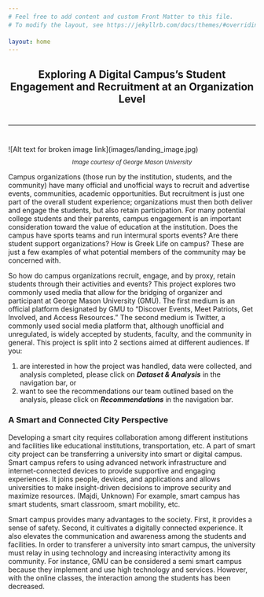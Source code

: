 ```yaml
---
# Feel free to add content and custom Front Matter to this file.
# To modify the layout, see https://jekyllrb.com/docs/themes/#overriding-theme-defaults

layout: home
---
```


<h2 style="font-weight: bold; text-align: center;">Exploring A Digital Campus’s Student Engagement and Recruitment at an Organization Level</h2>
<hr style="margin: 40px 0 40px 0;"/>
![Alt text for broken image link](images/landing_image.jpg)
<p style="text-align: center; font-size: smaller;"><em>Image courtesy of George Mason University</em></p>
<p>Campus organizations (those run by the institution, students, and the community) have many official and unofficial ways to recruit and advertise events, communities, academic opportunities. But recruitment is just one part of the overall student experience; organizations must then both deliver and engage the students, but also retain participation. For many potential college students and their parents, campus engagement is an important consideration toward the value of education at the institution. Does the campus have sports teams and run intermural sports events? Are there student support organizations? How is Greek Life on campus? These are just a few examples of what potential members of the community may be concerned with.</p>
<p>So how do campus organizations recruit, engage, and by proxy, retain students through their activities and events? This project explores two commonly used media that allow for the bridging of organizer and participant at George Mason University (GMU). The first medium is an official platform designated by GMU to “Discover Events, Meet Patriots, Get Involved, and Access Resources.” The second medium is Twitter, a commonly used social media platform that, although unofficial and unregulated, is widely accepted by students, faculty, and the community in general.
This project is split into 2 sections aimed at different audiences. If you:
<ol>
<li>are interested in how the project was handled, data were collected, and analysis completed, please click on <strong><em>Dataset & Analysis</em></strong> in the navigation bar, or</li>
<li>want to see the recommendations our team outlined based on the analysis, please click on <strong><em>Recommendations</em></strong> in the navigation bar.</li>
</ol>
</p>

<h3>A Smart and Connected City Perspective</h3>
<p> Developing a smart city requires collaboration among different institutions and facilities like educational institutions, transportation, etc. A part of smart city project can be transferring a university into smart or digital campus. Smart campus refers to using advanced network infrastructure and internet-connected devices to provide supportive and engaging experiences. It joins people, devices, and applications and allows universities to make insight-driven decisions to improve security and maximize resources. (Majdi, Unknown) For example, smart campus has smart students, smart classroom, smart mobility, etc.</p>

<p>Smart campus provides many advantages to the society. First, it provides a sense of safety. Second, it cultivates a digitally connected experience. It also elevates the communication and awareness among the students and facilities. In order to transferer a university into smart campus, the university must relay in using technology and increasing interactivity among its community. For instance, GMU can be considered a semi smart campus because they implement and use high technology and services. However, with the online classes, the interaction among the students has been decreased.</p>

